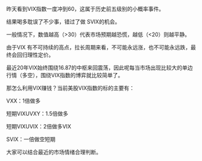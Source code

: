 昨天看到VIX指数一度冲到60，这属于历史前五级别的小概率事件。

结果喝多耽误了不少事，错过了做 SVIX的机会。

一般情况下，数值越高（>30）代表市场预期越恐慌，越低（<20）则越平静。

由于VIX 有不可持续的高点，拉长周期来看，不可能永远涨，也不可能永远跌，最终会回归理性定价。

最近20年VIX始终围绕16.87的中枢来回震荡，因此呢每当市场出现比较大的单边行情（多空），围绕VIX指数的博弈就比较简单了。

那怎么利用VIX赚钱？当前美股VIX指数的标的主要有：

VXX：1倍做多

短期VIXUVXY：1.5倍做多

短期VIXUVIX：2倍做多VIX

SVIX：一倍做空短期

大家可以结合最近的市场情绪合理判断。